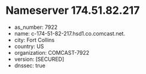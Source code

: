 # Nameserver 174.51.82.217

* as_number: 7922
* name: c-174-51-82-217.hsd1.co.comcast.net.
* city: Fort Collins
* country: US
* organization: COMCAST-7922
* version: [SECURED]
* dnssec: true
